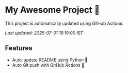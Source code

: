 # My Awesome Project 🚀

This project is automatically updated using GitHub Actions.

_Last updated: 2025-07-31 19:19:00 IST_

## Features
- Auto-update README using Python 🐍
- Auto Git push with GitHub Actions 🤖
